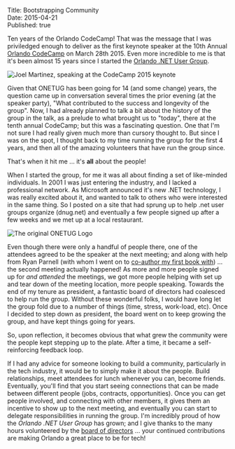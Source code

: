 Title: Bootstrapping Community   
Date: 2015-04-21  
Published: true  

Ten years of the Orlando CodeCamp! That was the message that I was priviledged enough to deliver as the first keynote speaker at the 10th Annual [Orlando CodeCamp](http://orlandocodecamp.com/) on March 28th 2015. Even more incredible to me is that it's been almost 15 years since I started the [Orlando .NET User Group](http://onetug.org). 

![Joel Martinez, speaking at the CodeCamp 2015 keynote](/posts/codecamp-keynote.jpg)

Given that ONETUG has been going for 14 (and some change) years, the question came up in conversation several times the prior evening (at the speaker party), "What contributed to the success and longevity of the group". Now, I had already planned to talk a bit about the history of the group in the talk, as a prelude to what brought us to "today", there at the tenth annual CodeCamp; but this was a fascinating question. One that I'm not sure I had really given much more than cursory thought to. But since I was on the spot, I thought back to my time running the group for the first 4 years, and then all of the amazing volunteers that have run the group since. 

That's when it hit me ... it's **all** about the people!

When I started the group, for me it was all about finding a set of like-minded individuals. In 2001 I was just entering the industry, and I lacked a professional network. As Microsoft announced it's new .NET technology, I was really excited about it, and wanted to talk to others who were interested in the same thing. So I posted on a site that had sprung up to help .net user groups organize (dnug.net) and eventually a few people signed up after a few weeks and we met up at a local restaurant.

![The original ONETUG Logo](/posts/original-onetug-logo.gif "The original ONETUG logo")

Even though there were only a handful of people there, one of the attendees agreed to be the speaker at the next meeting; and along with help from Ryan Parnell (with whom I went on to [co-author my first book with](http://amzn.com/0321146425)) ... the second meeting actually happened! As more and more people signed up for *and attended* the meetings, we got more people helping with set up and tear down of the meeting location, more people speaking. Towards the end of my tenure as president, a fantastic board of directors had coalesced to help run the group. Without these wonderful folks, I would have long let the group fold due to a number of things (time, stress, work-load, etc). Once I decided to step down as president, the board went on to keep growing the group, and have kept things going for years.

So, upon reflection, it becomes obvious that what grew the community were the people kept stepping up to the plate. After a time, it became a self-reinforcing feedback loop. 

If I had any advice for someone looking to build a community, particularly in the tech industry, it would be to simply make it about the people. Build relationships, meet attendees for lunch whenever you can, become friends. Eventually, you'll find that you start seeing connections that can be made between different people (jobs, contracts, opportunities). Once you can get people involved, and connecting with other members, it gives them an incentive to show up to the next meeting, and eventually you can start to delegate responsibilities in running the group. I'm incredibly proud of how the *Orlando .NET User Group* has grown; and I give thanks to the many hours volunteered by the [board of directors](http://onetug.org/Home/Team) ... your continued contributions are making Orlando a great place to be for tech!
